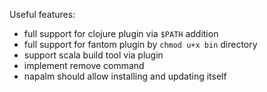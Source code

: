 Useful features:

 * full support for clojure plugin via `$PATH` addition
 * full support for fantom plugin by `chmod u+x bin` directory
 * support scala build tool via plugin
 * implement remove command
 * napalm should allow installing and updating itself
